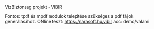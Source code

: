VizBIztonsag projekt - VIBIR

Fontos: tpdf és mpdf modulok telepítése szükséges a pdf fájlok generálásához.
ONline teszt: https://narasoft.hu/vibir
acc: demo/valami
